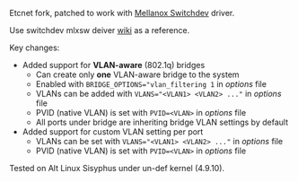 Etcnet fork, patched to work with [Mellanox Switchdev](http://www.mellanox.com/related-docs/prod_switch_software/PB_Switchdev.pdf) driver.

Use switchdev mlxsw deiver [wiki](https://github.com/Mellanox/mlxsw/wiki/Overview) as a reference.

Key changes:
* Added support for **VLAN-aware** (802.1q) bridges
  * Can create only **one** VLAN-aware bridge to the system
  * Enabled with `BRIDGE_OPTIONS="vlan_filtering 1` in *options* file
  * VLANs can be added with `VLANS="<VLAN1> <VLAN2> ..."` in *options* file
  * PVID (native VLAN) is set with `PVID=<VLAN>` in *options* file
  * All ports under bridge are inheriting bridge VLAN settings by default
* Added support for custom VLAN setting per port
  * VLANs can be set with `VLANS="<VLAN1> <VLAN2> ..."` in *options* file
  * PVID (native VLAN) is set with `PVID=<VLAN>` in *options* file

Tested on Alt Linux Sisyphus under un-def kernel (4.9.10).
